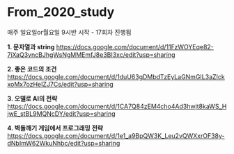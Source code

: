 # From_2020_study
매주 일요일or월요일 9시반 시작 - 17회차 진행됨

**1. 문자열과 string**
https://docs.google.com/document/d/11FzWOYEqe82-7iXaQ3vncBJhgWsNgMMEmfJ8e3BI3xc/edit?usp=sharing

**2. 좋은 코드의 조건**
https://docs.google.com/document/d/1duU63gDMbdTzEyLaGNmGIL3aZIckxoMx7ozHeIZJ7Cs/edit?usp=sharing

**3. 오델로 AI의 전략**
https://docs.google.com/document/d/1CA7Q84zEM4cho4Ad3hwjt8kaWS_HjwE_stBL9MQNcDY/edit?usp=sharing

**4. 벽돌깨기 게임에서 프로그래밍 전략**
https://docs.google.com/document/d/1e1_a9BpQW3K_Leu2vQWXxrOF38y-dNbImW62WkuNhbc/edit?usp=sharing


